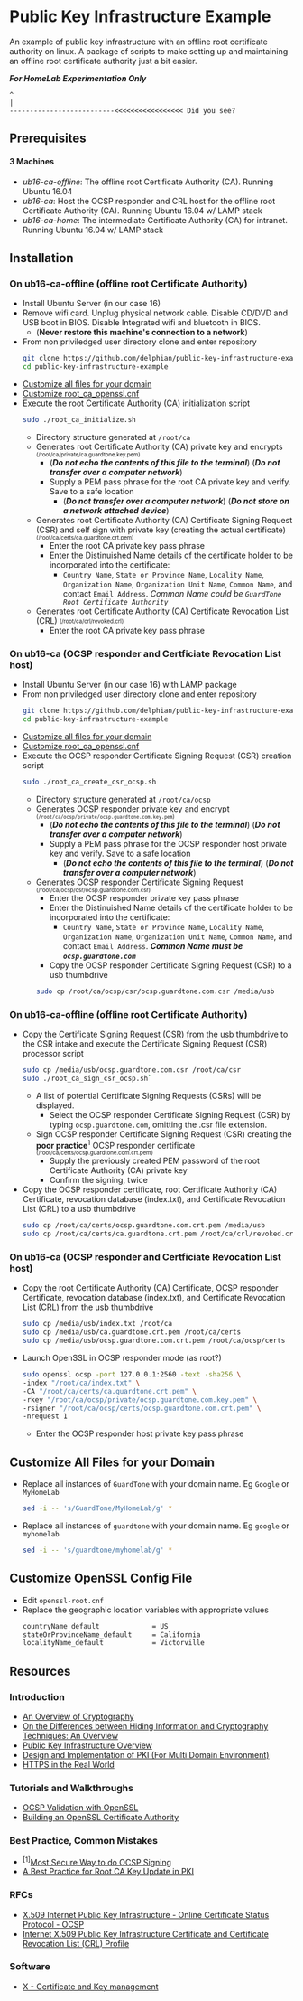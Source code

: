 # Public Key Infrastructure Example
An example of public key infrastructure with an offline root certificate authority on linux. A package of scripts to make setting up and maintaining an offline root certificate authority just a bit easier.

__***For HomeLab Experimentation Only***__
```
^
|
--------------------------<<<<<<<<<<<<<<<<< Did you see?
```

## Prerequisites

#### 3 Machines
 - *ub16-ca-offline*: The offline root Certificate Authority (CA). Running Ubuntu 16.04
 - *ub16-ca*: Host the OCSP responder and CRL host for the offline root Certificate Authority (CA). Running Ubuntu 16.04 w/ LAMP stack
 - *ub16-ca-home*: The intermediate Certificate Authority (CA) for intranet. Running Ubuntu 16.04 w/ LAMP stack
 
## Installation

### On ub16-ca-offline (offline root Certificate Authority)
* Install Ubuntu Server (in our case 16)
* Remove wifi card. Unplug physical network cable. Disable CD/DVD and USB boot in BIOS. Disable Integrated wifi and bluetooth in BIOS.
  * (__Never restore this machine's connection to a network__)
* From non priviledged user directory clone and enter repository
    ```bash
    git clone https://github.com/delphian/public-key-infrastructure-example.git
    cd public-key-infrastructure-example
    ```
* [Customize all files for your domain](https://github.com/delphian/public-key-infrastructure-example/blob/master/README.md#customize-all-files-for-your-domain)
* [Customize root_ca_openssl.cnf](https://github.com/delphian/public-key-infrastructure-example/blob/master/README.md#customize-openssl-config-file)
* Execute the root Certificate Authority (CA) initialization script
    ```bash
    sudo ./root_ca_initialize.sh
    ```
  * Directory structure generated at `/root/ca`
  * Generates root Certificate Authority (CA) private key and encrypts <sub><sup>(/root/ca/private/ca.guardtone.key.pem)</sup></sub>
    * (__*Do not echo the contents of this file to the terminal*__) (__*Do not transfer over a computer network*__)
    * Supply a PEM pass phrase for the root CA private key and verify. Save to a safe location
      * (__*Do not transfer over a computer network*__) (__*Do not store on a network attached device*__)
  * Generates root Certificate Authority (CA) Certificate Signing Request (CSR) and self sign with private key (creating the actual certificate) <sub><sup>(/root/ca/certs/ca.guardtone.crt.pem)</sup></sub>
    * Enter the root CA private key pass phrase
    * Enter the Distinuished Name details of the certificate holder to be incorporated into the certificate:
      * `Country Name`, `State or Province Name`, `Locality Name`, `Organization Name`, `Organization Unit Name`, `Common Name`, and contact `Email Address`. *Common Name could be `GuardTone Root Certificate Authority`*
  * Generates root Certificate Authority (CA) Certificate Revocation List (CRL) <sub><sup>(/root/ca/crl/revoked.crl)</sup></sub>
    * Enter the root CA private key pass phrase

### On ub16-ca (OCSP responder and Certficiate Revocation List host)
* Install Ubuntu Server (in our case 16) with LAMP package
* From non priviledged user directory clone and enter repository
    ```bash
    git clone https://github.com/delphian/public-key-infrastructure-example.git
    cd public-key-infrastructure-example
    ```
* [Customize all files for your domain](https://github.com/delphian/public-key-infrastructure-example/blob/master/README.md#customize-all-files-for-your-domain)
* [Customize root_ca_openssl.cnf](https://github.com/delphian/public-key-infrastructure-example/blob/master/README.md#customize-openssl-config-file)
* Execute the OCSP responder Certificate Signing Request (CSR) creation script
    ```bash
    sudo ./root_ca_create_csr_ocsp.sh
    ```
  * Directory structure generated at `/root/ca/ocsp`
  * Generates OCSP responder private key and encrypt <sub><sup>(`/root/ca/ocsp/private/ocsp.guardtone.com.key.pem`)</sup></sub>
    * (__*Do not echo the contents of this file to the terminal*__) (__*Do not transfer over a computer network*__)
    * Supply a PEM pass phrase for the OCSP responder host private key and verify. Save to a safe location
      * (__*Do not echo the contents of this file to the terminal*__) (__*Do not transfer over a computer network*__)
  * Generates OCSP responder Certificate Signing Request <sub><sup>(/root/ca/ocsp/csr/ocsp.guardtone.com.csr)</sup></sub>
    * Enter the OCSP responder private key pass phrase
    * Enter the Distinuished Name details of the certificate holder to be incorporated into the certificate:
      * `Country Name`, `State or Province Name`, `Locality Name`, `Organization Name`, `Organization Unit Name`, `Common Name`, and contact `Email Address`. __*Common Name must be `ocsp.guardtone.com`*__
    * Copy the OCSP responder Certificate Signing Request (CSR) to a usb thumbdrive
    ```bash
    sudo cp /root/ca/ocsp/csr/ocsp.guardtone.com.csr /media/usb
    ```

### On ub16-ca-offline (offline root Certificate Authority)
* Copy the Certificate Signing Request (CSR) from the usb thumbdrive to the CSR intake and execute the Certificate Signing Request (CSR) processor script
    ```bash
    sudo cp /media/usb/ocsp.guardtone.com.csr /root/ca/csr
    sudo ./root_ca_sign_csr_ocsp.sh`
    ````
  * A list of potential Certificate Signing Requests (CSRs) will be displayed.
    * Select the OCSP responder Certificate Signing Request (CSR) by typing `ocsp.guardtone.com`, omitting the .csr file extension.
  * Sign OCSP responder Certificate Signing Request (CSR) creating the __poor practice__<sup>1</sup> OCSP responder certificate <sub><sup>(/root/ca/certs/ocsp.guardtone.com.crt.pem)</sup></sub>
    * Supply the previously created PEM password of the root Certificate Authority (CA) private key
    * Confirm the signing, twice
* Copy the OCSP responder certificate, root Certificate Authority (CA) Certificate, revocation database (index.txt), and Certificate Revocation List (CRL) to a usb thumbdrive
    ```bash
    sudo cp /root/ca/certs/ocsp.guardtone.com.crt.pem /media/usb
    sudo cp /root/ca/certs/ca.guardtone.crt.pem /root/ca/crl/revoked.crl /root/ca/index.txt /media/usb
    ```

### On ub16-ca (OCSP responder and Certficiate Revocation List host)
* Copy the root Certificate Authority (CA) Certificate, OCSP responder Certificate, revocation database (index.txt), and Certificate Revocation List (CRL) from the usb thumbdrive
    ```bash
    sudo cp /media/usb/index.txt /root/ca
    sudo cp /media/usb/ca.guardtone.crt.pem /root/ca/certs
    sudo cp /media/usb/ocsp.guardtone.com.crt.pem /root/ca/ocsp/certs
    ```
* Launch OpenSSL in OCSP responder mode (as root?)
    ```bash
    sudo openssl ocsp -port 127.0.0.1:2560 -text -sha256 \
    -index "/root/ca/index.txt" \
    -CA "/root/ca/certs/ca.guardtone.crt.pem" \
    -rkey "/root/ca/ocsp/private/ocsp.guardtone.com.key.pem" \
    -rsigner "/root/ca/ocsp/certs/ocsp.guardtone.com.crt.pem" \
    -nrequest 1
    ```
  * Enter the OCSP responder host private key pass phrase

## Customize All Files for your Domain
* Replace all instances of `GuardTone` with your domain name. Eg `Google` or `MyHomeLab`
    ```bash
    sed -i -- 's/GuardTone/MyHomeLab/g' *
    ```
* Replace all instances of `guardtone` with your domain name. Eg `google` or `myhomelab`
    ```bash
    sed -i -- 's/guardtone/myhomelab/g' *
    ```

## Customize OpenSSL Config File
* Edit `openssl-root.cnf`
* Replace the geographic location variables with appropriate values
    ```bash
    countryName_default             = US
    stateOrProvinceName_default     = California
    localityName_default            = Victorville
    ```

## Resources

### Introduction
* [An Overview of Cryptography](https://www.cs.princeton.edu/~chazelle/courses/BIB/overview-crypto.pdf)
* [On the Differences between Hiding Information and Cryptography Techniques: An Overview](https://scialert.net/fulltextmobile/?doi=jas.2010.1650.1655)
* [Public Key Infrastructure
Overview](http://highsecu.free.fr/db/outils_de_securite/cryptographie/pki/publickey.pdf)
* [Design and Implementation of PKI (For Multi Domain
Environment)](https://pdfs.semanticscholar.org/cfb9/77539d4a214766adc3a4a56f57a5a464b9cf.pdf)
* [HTTPS in the Real World](https://robertheaton.com/2018/11/28/https-in-the-real-world/)

### Tutorials and Walkthroughs
* [OCSP Validation with OpenSSL](https://akshayranganath.github.io/OCSP-Validation-With-Openssl/)
* [Building an OpenSSL Certificate Authority](https://devcentral.f5.com/s/articles/building-an-openssl-certificate-authority-introduction-and-design-considerations-for-elliptical-curves-27720)

### Best Practice, Common Mistakes
* <sup>[1]</sup>[Most Secure Way to do OCSP Signing](https://security.stackexchange.com/questions/15564/what-is-the-most-secure-way-to-do-ocsp-signing-without-creating-validation-loops)
* [A Best Practice for Root CA Key Update in PKI](https://link.springer.com/content/pdf/10.1007%2F978-3-540-24852-1_20.pdf)

### RFCs
* [X.509 Internet Public Key Infrastructure - Online Certificate Status Protocol - OCSP](https://tools.ietf.org/html/rfc6960)
* [Internet X.509 Public Key Infrastructure Certificate and Certificate Revocation List (CRL) Profile](https://tools.ietf.org/html/rfc5280)

### Software
* [X - Certificate and Key management](https://www.hohnstaedt.de/xca/)
